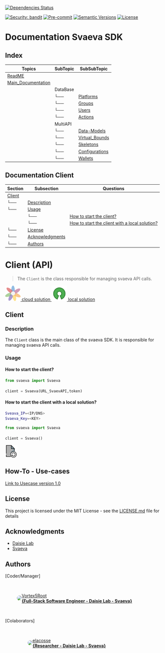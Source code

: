 [![Dependencies Status](https://img.shields.io/badge/dependencies-up%20to%20date-brightgreen.svg)](https://github.com/Daisie-Bell/svaeva-sdk/svaeva-sdk/pulls?utf8=%E2%9C%93&q=is%3Apr%20author%3Aapp%2Fdependabot)

[![Security: bandit](https://img.shields.io/badge/security-bandit-green.svg)](https://github.com/PyCQA/bandit)
[![Pre-commit](https://img.shields.io/badge/pre--commit-enabled-brightgreen?logo=pre-commit&logoColor=white)](https://github.com/Daisie-Bell/svaeva-sdk/svaeva-sdk/blob/master/.pre-commit-config.yaml)
[![Semantic Versions](https://img.shields.io/badge/%20%20%F0%9F%93%A6%F0%9F%9A%80-semantic--versions-e10079.svg)](https://github.com/Daisie-Bell/svaeva-sdk/svaeva-sdk/releases)
[![License](https://img.shields.io/github/license/svaeva-sdk/svaeva-sdk)](https://github.com/Daisie-Bell/svaeva-sdk/svaeva-sdk/LICENSE)

# Documentation Svaeva SDK

## Index

| Topics | SubTopic | SubSubTopic |
| ----- | ----- | ----- |
| [ReadME](../README.md) |  |  |
| [Main_Documentation](#Documentation) |  |  |
|   | DataBase |  |
|   |  └──     | [Platforms](./DataBase/Platforms/README.md) |
|   |  └──     | [Groups](./DataBase/Groups/README.md) |
|   |  └──     | [Users](./DataBase/Users/README.md) |
|   |  └──     | [Actions](./DataBase/Actions/README.md) |
|   | MultiAPI |  |
|   |  └──     | [Data-Models](./MultiAPI/DataModels/README.md) |
|   |  └──     | [Virtual_Bounds](./MultiAPI/VirtualBounds/README.md) |
|   |  └──     | [Skeletons](./MultiAPI/Skeletons/README.md) |
|   |  └──     | [Configurations](./MultiAPI/Configurations/README.md) |
|   |  └──     | [Wallets](./MultiAPI/Wallets/README.md) |


## Documentation Client

| Section | Subsection | Questions |
| ------- | ---------- | ------- |
| [Client](#Client) |  |  |
|    └──  | [Description](#Description) |  |
|    └──  | [Usage](#Usage) |  |
|         | └── | [How to start the client?](#How-to-start-the-client) |
|         | └── | [How to start the client with a local solution?](#How-to-start-the-client-with-a-local-solution) |
|    └──  | [License](#License) |  |
|    └──  | [Acknowledgments](#Acknowledgments) |  |
|    └──  | [Authors](#Authors) |  |



# Client (API)

> The `Client` is the class responsible for managing svaeva API calls.

<a href="https://www.google.com">
    <img src="../icons/Daisie_logos_-_transparent.png" alt="Cloud Solution" width="50" height="50"></img>
    cloud solution
</a>

<a href="https://github.com/daisie-lab/SvaevaAPI">
    <img src="../icons/open_source.png" alt="Cloud Solution" width="50" height="50"></img>
    local solution
</a>

## Client

### Description

The `Client` class is the main class of the svaeva SDK. It is responsible for managing svaeva API calls.

### Usage

#### How to start the client?

```python
from svaeva import Svaeva

client = Svaeva(URL_SvaevAPI,token)
```

#### How to start the client with a local solution?

```bash
Sveava_IP=<IP/DNS>
Svaeva_Key=<KEY>
```

```python
from svaeva import Svaeva

client = Svaeva()
```

<a href="#index" class="button">
    <img src="../icons/file-reload-svgrepo-com.svg" alt="Return" width="40" height="40" class="icon">
</a>

## How-To - Use-cases

[Link to Usecase version 1.0]()

## License

This project is licensed under the MIT License - see the [LICENSE.md](LICENSE.md) file for details

## Acknowledgments

-   [Daisie Lab](https://daisie.com/)
-   [Svaeva](https://svaeva.com/)

## Authors 

[Coder/Manager]

<a href="https://github.com/Vortex5Root">
    <div style="display: flex; justify-content: center; align-items: center; height: 100px; width: 450px;">
        <img src=https://avatars.githubusercontent.com/u/102427260?v=4 width=50 style="border-radius: 50%;"></img>
        <a href="https://github.com/Vortex5Root">Vortex5Root <br><b>        {Full-Stack Software Engineer - Daisie Lab - Svaeva}</b></a>
    </div>
</a>


[Colaborators]

<a href="https://github.com/elacosse">
    <div style="display: flex; justify-content: center; align-items: center; height: 100px; width: 400px;">
        <img src=https://avatars.githubusercontent.com/u/20797023?v=4 width=50 style="border-radius: 50%;">
        <a href="https://github.com/elacosse">elacosse <br><b>{Researcher - Daisie Lab - Svaeva}</b> </a>
    </div>
</a>

